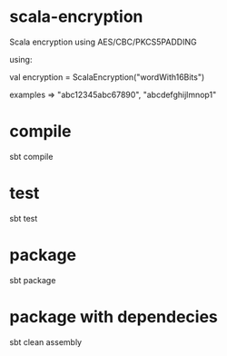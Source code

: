 # scala-encryption

Scala encryption using AES/CBC/PKCS5PADDING

using:

val encryption = ScalaEncryption("wordWith16Bits")

examples => "abc12345abc67890", "abcdefghijlmnop1"

# compile

 sbt compile

# test

 sbt test
 
# package

 sbt package

# package with dependecies

 sbt clean assembly
